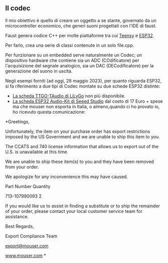 ## Il codec
Il mio obiettivo è quello di creare un oggetto a se stante, governato da un microcontroller economico, che generi suoni progettati con l'IDE di faust.

Faust genera codice C++ per molte piattaforme tra cui [Teensy](https://faustdoc.grame.fr/tutorials/teensy/) e [ESP32](https://faustdoc.grame.fr/tutorials/esp32/).

Per farlo, crea una serie di classi contenute in un solo file.cpp.

Per funzionare su un embedded serve naturalmente un Codec; un dispositivo hardware che contiene sia un ADC (COdificatore) per l'acquisizione del segnale analogico, sia un DAC (DECodificatore) per la generazione del suono in uscita.

Negli esempi forniti (ad oggi, 28 maggio 2023), per quanto riguarda ESP32, si fa riferimento a due tipi di Codec montate su due schede ESP32 distinte: 
- [La scheda TTGO-TAudio di LiLyGo](https://it.aliexpress.com/item/32846510254.html?gatewayAdapt=glo2ita) non più disponibile.
- [La scheda ESP32 Audio-Kit di Seeed Studio](https://www.mouser.it/ProductDetail/713-107990093) dal costo di 17 Euro + spese ma che mouser non esporta in Italia, o almeno,quando ci ho provato io, ho ricevuto questa comunicazione:

*Greetings,

Unfortunately, the item on your purchase order has export restrictions imposed by the US Government and we are unable to ship this item to you. 

The CCATS and 740 license information that allows us to export out of the U.S. is unavailable at this time.  

We are unable to ship these item(s) to you and they have been removed from your order. 

We apologize for any inconvenience this may have caused.

Part Number                                      Quantity

713-107990093                                  2


If you would like us to assist in finding a substitute or to ship the remainder of your order, please contact your local customer service team for assistance.

Best Regards,

Export Compliance Team

export@mouser.com

www.mouser.com
*
